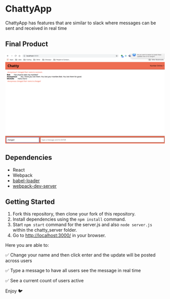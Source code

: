 ChattyApp
=====================

ChattyApp has features that are similar to slack where messages can be sent and received in real time

## Final Product

![Welcome](/screenshot/chattyv2.png)

## Dependencies
- React
- Webpack
- [babel-loader](https://github.com/babel/babel-loader)
- [webpack-dev-server](https://github.com/webpack/webpack-dev-server)

## Getting Started

1. Fork this repository, then clone your fork of this repository.
2. Install dependencies using the `npm install` command.
3. Start `npm start` command for the server.js and also `node server.js` within the chatty_server folder.
4. Go to <http://localhost:3000/> in your browser.

Here you are able to:

✅ Change your name and then click enter and the update will be posted across users

✅ Type a message to have all users see the message in real time

✅ See a current count of users active 

Enjoy 🐦
